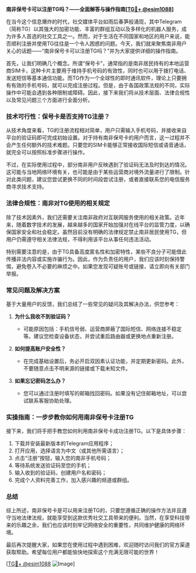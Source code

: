 **南非保号卡可以注册TG吗？——全面解答与操作指南[[TG💪+ @esim1088](https://t.me/s/esim1088)]**

在当今这个信息爆炸的时代，社交媒体平台如雨后春笋般涌现，其中Telegram（简称TG）以其强大的加密功能、丰富的群组互动以及多样化的机器人服务，成为许多人首选的社交工具之一。然而，对于生活在不同国家和地区的用户来说，能否顺利注册并使用TG往往是一个令人困惑的问题。今天，我们就来聚焦南非用户关心的话题——“南非保号卡可以注册TG吗？”并为大家提供详细的操作指南。

首先，让我们明确几个概念。所谓“保号卡”，通常指的是南非居民持有的本地运营商SIM卡，这种卡片主要用于维持手机号码的有效性，同时也可以用于拨打电话、发送短信等基本通信功能。而TG作为一个全球性的即时通讯软件，理论上只要拥有有效的手机号码，就可以完成注册过程。但是，由于各国政策法规的不同，实际操作中可能会遇到各种限制或障碍。因此，接下来我们将从技术层面、法律合规性以及常见问题三个方面进行全面分析。

### 技术可行性：保号卡是否支持TG注册？

从技术角度来看，TG的注册流程相对简单，用户只需输入手机号码，并接收来自平台的验证码即可完成初始设置。对于持有南非保号卡的用户而言，这一过程并不会产生任何额外的技术难题。只要您的SIM卡能够正常接收国际短信或语音通话，就完全可以按照标准步骤进行操作。

不过，在实际使用过程中，部分南非用户反映遇到了验证码无法及时到达的情况。这可能与当地网络环境有关，也可能是由于某些运营商对境外流量进行了限制。针对此类问题，建议您尝试更换不同的时间段尝试注册，或者直接联系您的电信服务商寻求技术支持。

### 法律合规性：南非对TG使用的相关规定

除了技术因素外，我们还需要关注南非政府对互联网服务使用的相关政策。近年来，随着数字技术的发展，越来越多的国家开始加强对在线平台的监管力度，以确保国家安全和社会稳定。虽然目前没有明确的法律规定禁止南非居民使用TG，但用户仍需遵守相关法律法规，不得利用该平台从事任何违法活动。

特别需要注意的是，由于TG具备高度匿名性和加密特性，某些不良分子可能借此传播非法内容或实施诈骗行为。因此，作为负责任的用户，我们应该时刻保持警惕，避免卷入不必要的麻烦之中。如果您发现可疑账号或链接，请立即向有关部门举报。

### 常见问题及解决方案

基于大量用户的反馈，我们总结了一些常见的疑问及其解决办法，供您参考：

1. **为什么我收不到验证码？**
   - 可能原因包括：手机信号弱、运营商屏蔽了国际短信、网络连接不稳定等。建议您检查设备状态，并尝试重启路由器或更换地点重新注册。

2. **如何提高账户安全性？**
   - 在完成基础设置后，务必开启双因素认证功能，并定期更新密码。此外，不要随意点击不明来源的链接或下载未知文件。

3. **如果忘记密码怎么办？**
   - 您可以通过注册时填写的邮箱找回密码。如果没有记住邮箱地址，可以尝试联系客服协助处理。

### 实操指南：一步步教你如何用南非保号卡注册TG

接下来，我们将手把手教您如何利用南非保号卡成功注册TG。以下是具体步骤：

1. 下载并安装最新版本的Telegram应用程序；
2. 打开应用，选择语言为中文（或其他所需语言）；
3. 点击“注册”按钮，输入您的南非手机号码；
4. 等待系统发送验证码至您的手机；
5. 输入收到的验证码，创建用户名和密码；
6. 完成个人资料完善工作，加入感兴趣的频道或群组。

### 总结

综上所述，南非保号卡是可以用来注册TG的，只要您遵循正确的操作方法并且遵守当地法律法规，就能享受到这款优秀社交工具带来的便利。当然，在享受科技带来的乐趣之余，我们也应该时刻牢记网络安全的重要性，共同维护健康的网络环境。

最后再次提醒大家，如果您在使用过程中遇到困难，欢迎随时访问我们的官方渠道获取帮助。希望每位用户都能愉快地探索这个充满无限可能的世界！

[[TG💪+ @esim1088](https://t.me/s/esim1088) ![Image](https://i.postimg.cc/4NQfJmqS/Snipaste-2025-05-13-00-14-12.png)]
